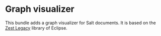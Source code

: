 # Graph visualizer

This bundle adds a graph visualizer for Salt documents.
It is based on the [Zest Legacy](https://help.eclipse.org/2019-09/index.jsp?topic=%2Forg.eclipse.gef.doc.isv%2Fguide.html&cp%3D41_0) library of Eclipse.